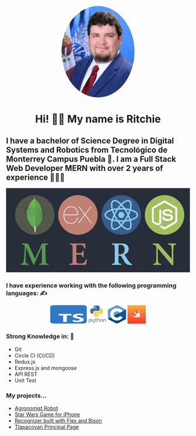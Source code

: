 <div align="center">
  <img src="src/photo1.jpeg" alt="imagen" style="border-radius: 50%;" width="200" height="250">
  <h1 text-align="center">Hi! 🙋‍♂️ My name is Ritchie</h1>
</div>

## I have a bachelor of Science Degree in Digital Systems and Robotics from Tecnológico de Monterrey Campus Puebla 🤖. I am a Full Stack Web Developer MERN with over 2 years of experience 👨🏻‍💻

<div align="center">
  <img src="src/1.jpeg" alt="imagen">
</div>

### I have experience working with the following programming languages: ✍️
<div align="center">
  <img src="src/ts.png" width="100" height="50" alt="TypeScript">
  <img src="src/python.png" width="50" height="50" alt="Python">
  <img src="src/c.png" width="50" height="50" alt="C-Language">
  <img src="src/swift-og.png" width="50" height="50" alt="Swift">
</div>

### Strong Knowledge in: 📖
- Git 
- Circle CI (CI/CD)
- Redux.js
- Express.js and mongoose
- API REST
- Unit Test

### My projects...
- [Agronomist Robot](https://github.com/RickardGS4991/GA-ULV)
- [Star Wars Game for iPhone](https://github.com/RickardGS4991/starwarsiOsGame)
- [Recognizer built with Flex and Bison](https://github.com/RickardGS4991/finalRecognizer/tree/main)
- [Tlapacoyan Principal Page](https://github.com/RickardGS4991/tlapa-web-page)


<!--
**RickardGS4991/RickardGS4991** is a ✨ _special_ ✨ repository because its `README.md` (this file) appears on your GitHub profile.

Here are some ideas to get you started:

- 🔭 I’m currently working on ...
- 🌱 I’m currently learning ...
- 👯 I’m looking to collaborate on ...
- 🤔 I’m looking for help with ...
- 💬 Ask me about ...
- 📫 How to reach me: ...
- 😄 Pronouns: ...
- ⚡ Fun fact: ...
-->
